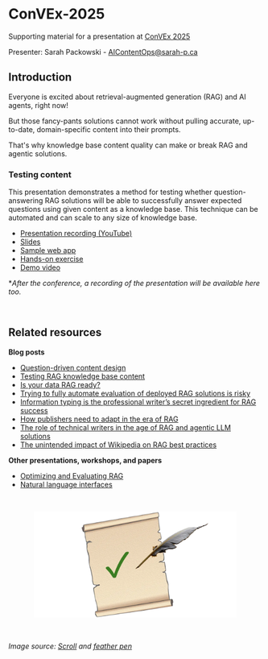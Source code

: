 # ConVEx-2025
Supporting material for a presentation at [ConVEx 2025](https://convex.infomanagementcenter.com/)

Presenter: Sarah Packowski - AIContentOps@sarah-p.ca

## Introduction
Everyone is excited about retrieval-augmented generation (RAG) and AI agents, right now!

But those fancy-pants solutions cannot work without pulling accurate, up-to-date, domain-specific content into their prompts.

That's why knowledge base content quality can make or break RAG and agentic solutions.

### Testing content
This presentation demonstrates a method for testing whether question-answering RAG solutions will be able to successfully answer expected questions using given content as a knowledge base.  This technique can be automated and can scale to any size of knowledge base.

- [Presentation recording (YouTube)](https://youtu.be/lcOAuCef4j0)
- [Slides](https://github.com/spackows/ConVEx-2025/tree/main/slides)
- [Sample web app](https://github.com/spackows/ConVEx-2025/tree/main/demo-app)
- [Hands-on exercise](https://github.com/spackows/ConVEx-2025/tree/main/vegetable-orchestra)
- [Demo video](https://youtu.be/LwEB_obZxy0)

*_After the conference, a recording of the presentation will be available here too._

<p>&nbsp;</p>

## Related resources
**Blog posts**
- [Question-driven content design](https://medium.com/@sarah-packowski/question-driven-content-design-ba373215e634)
- [Testing RAG knowledge base content](https://medium.com/@sarah-packowski/testing-rag-knowledge-base-content-1339511aeaa2)
- [Is your data RAG ready?](https://medium.com/@sarah-packowski/is-your-data-rag-ready-2a3842f0dc69)
- [Trying to fully automate evaluation of deployed RAG solutions is risky](https://sarah-packowski.medium.com/trying-to-fully-automate-evaluation-of-deployed-rag-solutions-is-risky-164e2a5ba1bd)
- [Information typing is the professional writer’s secret ingredient for RAG success](https://medium.com/@sarah-packowski/information-typing-is-the-professional-writers-secret-ingredient-for-rag-success-fee84c544515)
- [How publishers need to adapt in the era of RAG](https://medium.com/@sarah-packowski/how-publishers-need-to-adapt-in-the-era-of-rag-64ebe2c95540)
- [The role of technical writers in the age of RAG and agentic LLM solutions](https://medium.com/@sarah-packowski/the-role-of-technical-writers-in-the-age-of-rag-and-agentic-llm-solutions-e1196a4847da)
- [The unintended impact of Wikipedia on RAG best practices](https://sarah-packowski.medium.com/the-unintended-impact-of-wikipedia-on-rag-best-practices-00821aa2d9aa)

**Other presentations, workshops, and papers**
- [Optimizing and Evaluating RAG](https://github.com/spackows/ICAAI-2024_RAG-CD)
- [Natural language interfaces](https://github.com/spackows/CASCON-2024_NL-interfaces)

<p>&nbsp;</p>

<div align="center"><img src="images/testing-content.png" width="80%" alt="Testing content"/></div>

<p>&nbsp;</p>

*Image source: [Scroll](https://commons.wikimedia.org/wiki/File:Paper_Scroll_2.svg) and [feather pen](https://commons.wikimedia.org/wiki/File:Quill_pen_transparency.png)*

<p>&nbsp;</p>



